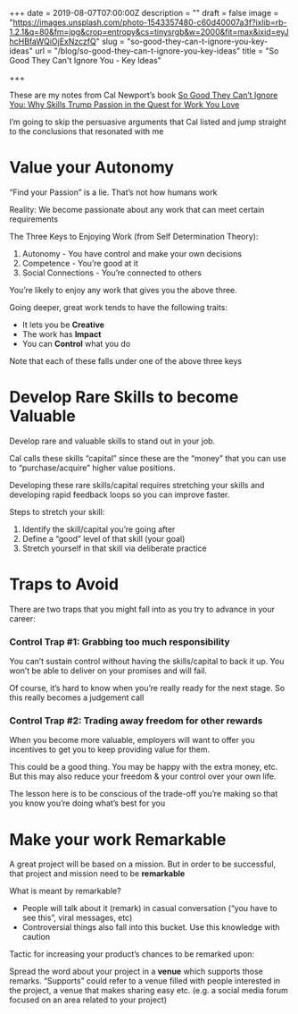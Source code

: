 +++
date = 2019-08-07T07:00:00Z
description = ""
draft = false
image = "https://images.unsplash.com/photo-1543357480-c60d40007a3f?ixlib=rb-1.2.1&q=80&fm=jpg&crop=entropy&cs=tinysrgb&w=2000&fit=max&ixid=eyJhcHBfaWQiOjExNzczfQ"
slug = "so-good-they-can-t-ignore-you-key-ideas"
url = "/blog/so-good-they-can-t-ignore-you-key-ideas"
title = "So Good They Can't Ignore You - Key Ideas"

+++


These are my notes from Cal Newport’s book [So Good They Can’t Ignore You: Why Skills Trump Passion in the Quest for Work You Love](https://www.amazon.com/dp/B0076DDBJ6/)

I’m going to skip the persuasive arguments that Cal listed and jump straight to the conclusions that resonated with me

# Value your Autonomy

“Find your Passion” is a lie. That’s not how humans work

Reality: We become passionate about any work that can meet certain requirements

The Three Keys to Enjoying Work (from Self Determination Theory):

1. Autonomy - You have control and make your own decisions
2. Competence - You’re good at it
3. Social Connections - You’re connected to others

You’re likely to enjoy any work that gives you the above three.

Going deeper, great work tends to have the following traits:

* It lets you be ****Creative****
* The work has ****Impact****
* You can ****Control**** what you do

Note that each of these falls under one of the above three keys

# Develop Rare Skills to become Valuable

Develop rare and valuable skills to stand out in your job.

Cal calls these skills “capital” since these are the “money” that you can use to “purchase/acquire” higher value positions.

Developing these rare skills/capital requires stretching your skills and developing rapid feedback loops so you can improve faster.

Steps to stretch your skill:

1. Identify the skill/capital you’re going after
2. Define a “good” level of that skill (your goal)
3. Stretch yourself in that skill via deliberate practice

# Traps to Avoid

There are two traps that you might fall into as you try to advance in your career:

### Control Trap #1: Grabbing too much responsibility

You can’t sustain control without having the skills/capital to back it up. You won’t be able to deliver on your promises and will fail.

Of course, it’s hard to know when you’re really ready for the next stage. So this really becomes a judgement call

### Control Trap #2: Trading away freedom for other rewards

When you become more valuable, employers will want to offer you incentives to get you to keep providing value for them.

This could be a good thing. You may be happy with the extra money, etc. But this may also reduce your freedom & your control over your own life.

The lesson here is to be conscious of the trade-off you’re making so that you know you’re doing what’s best for you

# Make your work Remarkable

A great project will be based on a mission. But in order to be successful, that project and mission need to be ****remarkable****

What is meant by remarkable?

* People will talk about it (remark) in casual conversation (“you have to see this”, viral messages, etc)
* Controversial things also fall into this bucket. Use this knowledge with caution

Tactic for increasing your product’s chances to be remarked upon:

Spread the word about your project in a ****venue**** which supports those remarks. “Supports” could refer to a venue filled with people interested in the project, a venue that makes sharing easy etc. (e.g. a social media forum focused on an area related to your project)

